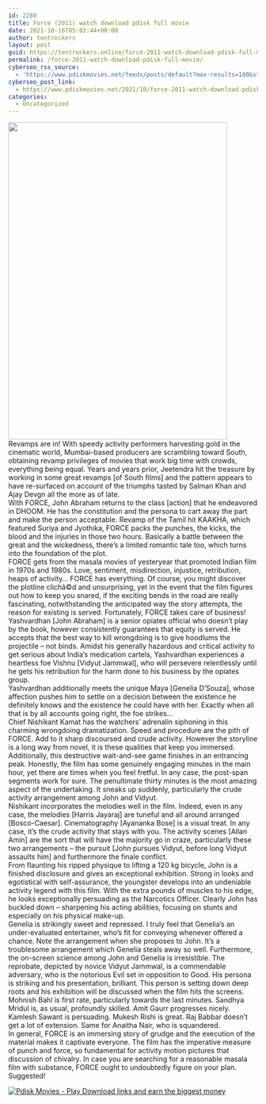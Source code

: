 ```yaml
---
id: 2280
title: Force (2011) watch download pdisk full movie
date: 2021-10-16T05:02:44+00:00
author: tentrockers
layout: post
guid: https://tentrockers.online/force-2011-watch-download-pdisk-full-movie/
permalink: /force-2011-watch-download-pdisk-full-movie/
cyberseo_rss_source:
  - 'https://www.pdiskmovies.net/feeds/posts/default?max-results=100&start-index=1'
cyberseo_post_link:
  - https://www.pdiskmovies.net/2021/10/force-2011-watch-download-pdisk-full.html
categories:
  - Uncategorized
---
```

<div class="separator">
  <a href="https://blogger.googleusercontent.com/img/a/AVvXsEi41zAn2c_xRWLScrsowxOAWvFPSjdgoB0gNneNKdncV1oogt-uRBbzt2PoqN_4YWBsoLYlzXpnrU1bJQVKH7C1bYKDcS5mXZBi8AqveYLFTEVoYi39k3xpq6EiG09dP5Z2JiQkerx714nCl75BL0QHU-Hv1DI8x78Q1s-XC28W94S9qeBhUY6UIOhyGA=s379" imageanchor="1"><img loading="lazy" border="0" data-original-height="379" data-original-width="262" height="640" src="https://blogger.googleusercontent.com/img/a/AVvXsEi41zAn2c_xRWLScrsowxOAWvFPSjdgoB0gNneNKdncV1oogt-uRBbzt2PoqN_4YWBsoLYlzXpnrU1bJQVKH7C1bYKDcS5mXZBi8AqveYLFTEVoYi39k3xpq6EiG09dP5Z2JiQkerx714nCl75BL0QHU-Hv1DI8x78Q1s-XC28W94S9qeBhUY6UIOhyGA=w442-h640" width="442" /></a>
</div>



<div>
  <div>
    <span>Revamps are in! With speedy activity performers harvesting gold in the cinematic world, Mumbai-based producers are scrambling toward South, obtaining revamp privileges of movies that work big time with crowds, everything being equal. Years and years prior, Jeetendra hit the treasure by working in some great revamps [of South films] and the pattern appears to have re-surfaced on account of the triumphs tasted by Salman Khan and Ajay Devgn all the more as of late.&nbsp;</span>
  </div>
  
  <div>
    <span>With FORCE, John Abraham returns to the class [action] that he endeavored in DHOOM. He has the constitution and the persona to cart away the part and make the person acceptable. Revamp of the Tamil hit KAAKHA, which featured Suriya and Jyothika, FORCE packs the punches, the kicks, the blood and the injuries in those two hours. Basically a battle between the great and the wickedness, there&#8217;s a limited romantic tale too, which turns into the foundation of the plot.&nbsp;</span>
  </div>
  
  <div>
    <span>FORCE gets from the masala movies of yesteryear that promoted Indian film in 1970s and 1980s. Love, sentiment, misdirection, injustice, retribution, heaps of activity&#8230; FORCE has everything. Of course, you might discover the plotline clichã©d and unsurprising, yet in the event that the film figures out how to keep you snared, if the exciting bends in the road are really fascinating, notwithstanding the anticipated way the story attempts, the reason for existing is served. Fortunately, FORCE takes care of business!&nbsp;</span>
  </div>
  
  <div>
    <span>Yashvardhan [John Abraham] is a senior opiates official who doesn&#8217;t play by the book, however consistently guarantees that equity is served. He accepts that the best way to kill wrongdoing is to give hoodlums the projectile &#8211; not binds. Amidst his generally hazardous and critical activity to get serious about India&#8217;s medication cartels, Yashvardhan experiences a heartless foe Vishnu [Vidyut Jammwal], who will persevere relentlessly until he gets his retribution for the harm done to his business by the opiates group.&nbsp;</span>
  </div>
  
  <div>
    <span>Yashvardhan additionally meets the unique Maya [Genelia D&#8217;Souza], whose affection pushes him to settle on a decision between the existence he definitely knows and the existence he could have with her. Exactly when all that is by all accounts going right, the foe strikes&#8230;&nbsp;</span>
  </div>
  
  <div>
    <span>Chief Nishikant Kamat has the watchers&#8217; adrenalin siphoning in this charming wrongdoing dramatization. Speed and procedure are the pith of FORCE. Add to it sharp discoursed and crude activity. However the storyline is a long way from novel, it is these qualities that keep you immersed. Additionally, this destructive wait-and-see game finishes in an entrancing peak. Honestly, the film has some genuinely engaging minutes in the main hour, yet there are times when you feel fretful. In any case, the post-span segments work for sure. The penultimate thirty minutes is the most amazing aspect of the undertaking. It sneaks up suddenly, particularly the crude activity arrangement among John and Vidyut.&nbsp;</span>
  </div>
  
  <div>
    <span>Nishikant incorporates the melodies well in the film. Indeed, even in any case, the melodies [Harris Jayaraj] are tuneful and all around arranged [Bosco-Caesar]. Cinematography [Ayananka Bose] is a visual treat. In any case, it&#8217;s the crude activity that stays with you. The activity scenes [Allan Amin] are the sort that will have the majority go in craze, particularly these two arrangements &#8211; the pursuit [John pursues Vidyut, before long Vidyut assaults him] and furthermore the finale conflict.&nbsp;</span>
  </div>
  
  <div>
    <span>From flaunting his ripped physique to lifting a 120 kg bicycle, John is a finished disclosure and gives an exceptional exhibition. Strong in looks and egotistical with self-assurance, the youngster develops into an undeniable activity legend with this film. With the extra pounds of muscles to his edge, he looks exceptionally persuading as the Narcotics Officer. Clearly John has buckled down &#8211; sharpening his acting abilities, focusing on stunts and especially on his physical make-up.&nbsp;</span>
  </div>
  
  <div>
    <span>Genelia is strikingly sweet and repressed. I truly feel that Genelia&#8217;s an under-evaluated entertainer, who&#8217;s fit for conveying whenever offered a chance. Note the arrangement when she proposes to John. It&#8217;s a troublesome arrangement which Genelia steals away so well. Furthermore, the on-screen science among John and Genelia is irresistible. The reprobate, depicted by novice Vidyut Jammwal, is a commendable adversary, who is the notorious Evil set in opposition to Good. His persona is striking and his presentation, brilliant. This person is setting down deep roots and his exhibition will be discussed when the film hits the screens.&nbsp;</span>
  </div>
  
  <div>
    <span>Mohnish Bahl is first rate, particularly towards the last minutes. Sandhya Mridul is, as usual, profoundly skilled. Amit Gaurr progresses nicely. Kamlesh Sawant is persuading. Mukesh Rishi is great. Raj Babbar doesn&#8217;t get a lot of extension. Same for Anaitha Nair, who is squandered.&nbsp;</span>
  </div>
  
  <div>
    <span>In general, FORCE is an immersing story of grudge and the execution of the material makes it captivate everyone. The film has the imperative measure of punch and force, so fundamental for activity motion pictures that discussion of chivalry. In case you are searching for a reasonable masala film with substance, FORCE ought to undoubtedly figure on your plan. Suggested!</span>
  </div>
</div>

[![](https://1.bp.blogspot.com/-a93bp85aB6g/YUXjACCiX3I/AAAAAAAAbQE/GHmPI7h0af0tqn6tYzd0cdrDv9Hu9LUSACLcBGAsYHQ/s16000/Play_it_New-removebg-preview.png "Pdisk Movies - Play Download links and earn the biggest money")](https://www.pdisk.net/share-video?videoid=nv2mkh003bjp)